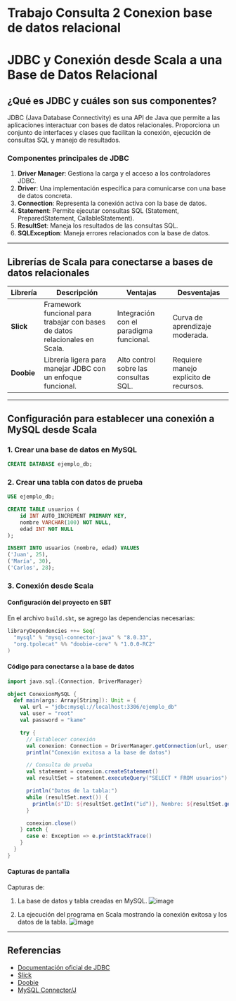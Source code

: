 # Trabajo Consulta 2 Conexion base de datos relacional
# JDBC y Conexión desde Scala a una Base de Datos Relacional

## ¿Qué es JDBC y cuáles son sus componentes?

JDBC (Java Database Connectivity) es una API de Java que permite a las aplicaciones interactuar con bases de datos relacionales. Proporciona un conjunto de interfaces y clases que facilitan la conexión, ejecución de consultas SQL y manejo de resultados.

### Componentes principales de JDBC

1. **Driver Manager**: Gestiona la carga y el acceso a los controladores JDBC.
2. **Driver**: Una implementación específica para comunicarse con una base de datos concreta.
3. **Connection**: Representa la conexión activa con la base de datos.
4. **Statement**: Permite ejecutar consultas SQL (Statement, PreparedStatement, CallableStatement).
5. **ResultSet**: Maneja los resultados de las consultas SQL.
6. **SQLException**: Maneja errores relacionados con la base de datos.

---

## Librerías de Scala para conectarse a bases de datos relacionales

| **Librería**         | **Descripción**                                                                 | **Ventajas**                                              | **Desventajas**                                    |
|----------------------|-------------------------------------------------------------------------------|----------------------------------------------------------|--------------------------------------------------|
| **Slick**           | Framework funcional para trabajar con bases de datos relacionales en Scala.   | Integración con el paradigma funcional.                   | Curva de aprendizaje moderada.                   |
| **Doobie**          | Librería ligera para manejar JDBC con un enfoque funcional.                  | Alto control sobre las consultas SQL.                     | Requiere manejo explícito de recursos.           |

---

## Configuración para establecer una conexión a MySQL desde Scala

### 1. Crear una base de datos en MySQL

```sql
CREATE DATABASE ejemplo_db;
```

### 2. Crear una tabla con datos de prueba

```sql
USE ejemplo_db;

CREATE TABLE usuarios (
    id INT AUTO_INCREMENT PRIMARY KEY,
    nombre VARCHAR(100) NOT NULL,
    edad INT NOT NULL
);

INSERT INTO usuarios (nombre, edad) VALUES
('Juan', 25),
('María', 30),
('Carlos', 28);
```

### 3. Conexión desde Scala

#### Configuración del proyecto en SBT

En el archivo `build.sbt`, se agrego las dependencias necesarias:

```scala
libraryDependencies ++= Seq(
  "mysql" % "mysql-connector-java" % "8.0.33",
  "org.tpolecat" %% "doobie-core" % "1.0.0-RC2"
)
```

#### Código para conectarse a la base de datos

```scala
import java.sql.{Connection, DriverManager}

object ConexionMySQL {
  def main(args: Array[String]): Unit = {
    val url = "jdbc:mysql://localhost:3306/ejemplo_db"
    val user = "root"
    val password = "kame"

    try {
      // Establecer conexión
      val conexion: Connection = DriverManager.getConnection(url, user, password)
      println("Conexión exitosa a la base de datos")

      // Consulta de prueba
      val statement = conexion.createStatement()
      val resultSet = statement.executeQuery("SELECT * FROM usuarios")

      println("Datos de la tabla:")
      while (resultSet.next()) {
        println(s"ID: ${resultSet.getInt("id")}, Nombre: ${resultSet.getString("nombre")}, Edad: ${resultSet.getInt("edad")}")
      }

      conexion.close()
    } catch {
      case e: Exception => e.printStackTrace()
    }
  }
}
```

#### Capturas de pantalla
Capturas de:

1. La base de datos y tabla creadas en MySQL.
   ![image](https://github.com/user-attachments/assets/58a33d4f-1110-4ab7-9e0f-5a1ca69d24ec)

3. La ejecución del programa en Scala mostrando la conexión exitosa y los datos de la tabla.
![image](https://github.com/user-attachments/assets/fff68f12-a95b-4ea8-b155-f707bc493f6b)

---

## Referencias

- [Documentación oficial de JDBC](https://docs.oracle.com/javase/8/docs/technotes/guides/jdbc/)
- [Slick](https://scala-slick.org/)
- [Doobie](https://tpolecat.github.io/doobie/)
- [MySQL Connector/J](https://dev.mysql.com/downloads/connector/j/)

